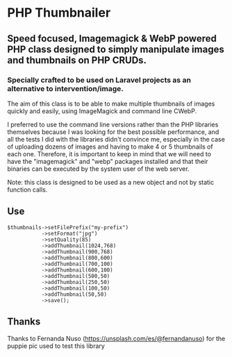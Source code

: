 # PHP Thumbnailer

## Speed focused, Imagemagick &amp; WebP powered PHP class designed to simply manipulate images and thumbnails on PHP CRUDs.
### Specially crafted to be used on Laravel projects as an alternative to intervention/image.

The aim of this class is to be able to make multiple thumbnails of images quickly and easily, using ImageMagick and command line CWebP. 

I preferred to use the command line versions rather than the PHP libraries themselves because I was looking for the best possible performance, and all the tests I did with the libraries didn't convince me, especially in the case of uploading dozens of images and having to make 4 or 5 thumbnails of each one. Therefore, it is important to keep in mind that we will need to have the "imagemagick" and "webp" packages installed and that their binaries can be executed by the system user of the web server.

Note: this class is designed to be used as a new object and not by static function calls.

## Use

```
$thumbnails->setFilePrefix("my-prefix")
           ->setFormat("jpg")
           ->setQuality(85)
           ->addThumbnail(1024,768)
           ->addThumbnail(900,768)
           ->addThumbnail(800,600)
           ->addThumbnail(700,100)
           ->addThumbnail(600,100)
           ->addThumbnail(500,50)
           ->addThumbnail(250,50)
           ->addThumbnail(100,50)
           ->addThumbnail(50,50)
           ->save();
```

## Thanks

Thanks to Fernanda Nuso (https://unsplash.com/es/@fernandanuso) for the puppie pic used to test this library
